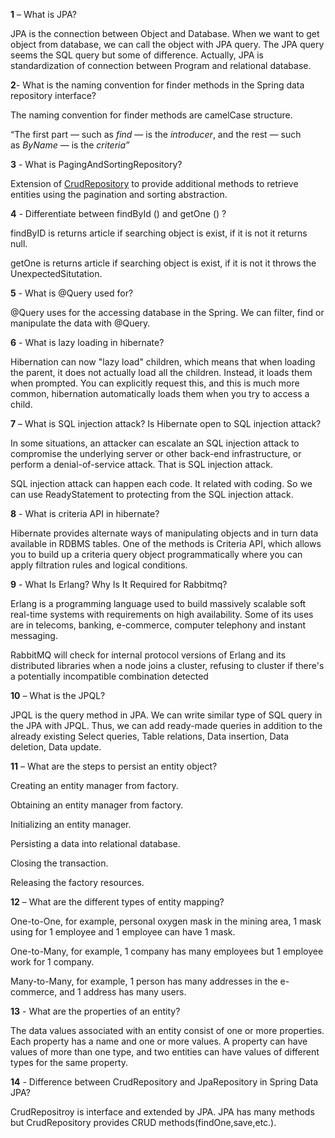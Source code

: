 ﻿**1** – What is JPA?

JPA is the connection between Object and Database. When we want to get object from database, we can call the object with JPA query.  The JPA query seems the SQL query but some of difference. Actually, JPA is standardization of connection between Program and relational database.

**2**- What is the naming convention for finder methods in the Spring data repository interface?

The naming convention for finder methods are camelCase structure. 

“The first part — such as *find* — is the *introducer*, and the rest — such as *ByName* — is the *criteria”*


**3** - What is PagingAndSortingRepository?

Extension of [CrudRepository](https://docs.spring.io/spring-data/commons/docs/current/api/org/springframework/data/repository/CrudRepository.html "interface in org.springframework.data.repository") to provide additional methods to retrieve entities using the pagination and sorting abstraction.


**4** - Differentiate between findById () and getOne () ?

findByID is returns article if searching object is exist, if it is not it returns null.

getOne is returns article if searching object is exist, if it is not it throws the UnexpectedSitutation.

**5** - What is @Query used for?

@Query uses for the accessing database in the Spring. We can filter, find or manipulate the data with @Query.

**6** - What is lazy loading in hibernate?

Hibernation can now "lazy load" children, which means that when loading the parent, it does not actually load all the children. Instead, it loads them when prompted. You can explicitly request this, and this is much more common, hibernation automatically loads them when you try to access a child.

**7** – What is SQL injection attack? Is Hibernate open to SQL injection attack?

In some situations, an attacker can escalate an SQL injection attack to compromise the underlying server or other back-end infrastructure, or perform a denial-of-service attack. That is SQL injection attack.

SQL injection attack can happen each code. It related with coding. So we can use ReadyStatement to protecting from the SQL injection attack.


**8** - What is criteria API in hibernate?

Hibernate provides alternate ways of manipulating objects and in turn data available in RDBMS tables. One of the methods is Criteria API, which allows you to build up a criteria query object programmatically where you can apply filtration rules and logical conditions.


**9** - What Is Erlang? Why Is It Required for Rabbitmq?

Erlang is a programming language used to build massively scalable soft real-time systems with requirements on high availability. Some of its uses are in telecoms, banking, e-commerce, computer telephony and instant messaging.

RabbitMQ will check for internal protocol versions of Erlang and its distributed libraries when a node joins a cluster, refusing to cluster if there's a potentially incompatible combination detected

**10** – What is the JPQL?

JPQL is the query method in JPA. We can write similar type of SQL query in the JPA with JPQL. Thus, we can add ready-made queries in addition to the already existing Select queries, Table relations, Data insertion, Data deletion, Data update.

**11** – What are the steps to persist an entity object?

Creating an entity manager from factory.

Obtaining an entity manager from factory.

Initializing an entity manager.

Persisting a data into relational database.

Closing the transaction.

Releasing the factory resources.

**12** – What are the different types of entity mapping?

One-to-One, for example, personal oxygen mask in the mining area, 1 mask using for 1 employee and 1 employee can have 1 mask.

One-to-Many, for example, 1 company has many employees but 1 employee work for 1 company.

Many-to-Many, for example, 1 person has many addresses in the e-commerce, and 1 address has many users.

**13** - What are the properties of an entity?

The data values associated with an entity consist of one or more properties. Each property has a name and one or more values. A property can have values of more than one type, and two entities can have values of different types for the same property.


**14** - Difference between CrudRepository and JpaRepository in Spring Data JPA?

CrudRepositroy is interface and extended by JPA. JPA has many methods but CrudRepository provides CRUD methods(findOne,save,etc.).


